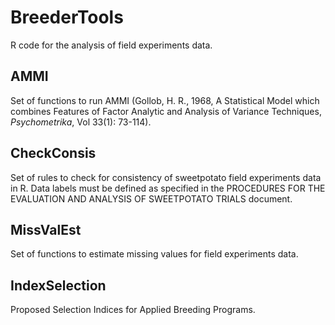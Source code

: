 BreederTools
============

R code for the analysis of field experiments data.

AMMI
-------------------------

Set of functions to run AMMI (Gollob, H. R., 1968, A Statistical Model which combines Features of Factor Analytic and Analysis of Variance Techniques, *Psychometrika*, Vol 33(1): 73-114).

CheckConsis
-------------------------

Set of rules to check for consistency of sweetpotato field experiments data in R.
Data labels must be defined as specified in the PROCEDURES FOR THE EVALUATION AND ANALYSIS OF SWEETPOTATO TRIALS document.

MissValEst
----------

Set of functions to estimate missing values for field experiments data.

IndexSelection
--------------

Proposed Selection Indices for Applied Breeding Programs.
